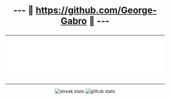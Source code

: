 <h1 align="center">

--- 🔗 https://github.com/George-Gabro 🔗 ---

</h1>

---

<img src="terminal.svg" alt="Typing SVG" /></a>

---

<p align="center">
  <img alt="streak stats" src="https://github-readme-streak-stats.herokuapp.com/?user=George-Gabro&theme=dark" />
  <img alt="github stats" src="https://github-readme-stats.vercel.app/api?username=George-Gabro&theme=dark">
</p>
